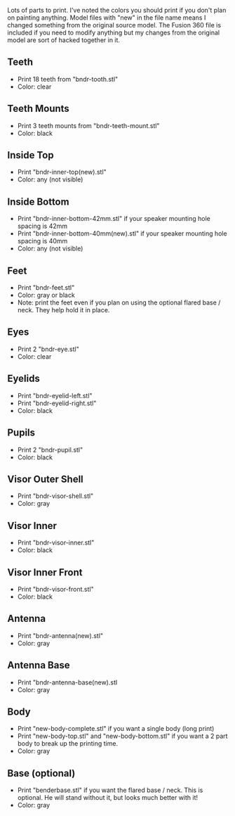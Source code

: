 Lots of parts to print. I've noted the colors you should print if you don't plan on painting anything. Model files with "new" in the file name means I changed something from the original source model. The Fusion 360 file is included if you need to modify anything but my changes from the original model are sort of hacked together in it.

## Teeth
* Print 18 teeth from "bndr-tooth.stl"
* Color: clear

## Teeth Mounts
* Print 3 teeth mounts from "bndr-teeth-mount.stl"
* Color: black

## Inside Top
* Print "bndr-inner-top(new).stl"
* Color: any (not visible)

## Inside Bottom
* Print "bndr-inner-bottom-42mm.stl" if your speaker mounting hole spacing is 42mm
* Print "bndr-inner-bottom-40mm(new).stl" if your speaker mounting hole spacing is 40mm
* Color: any (not visible)

## Feet
* Print "bndr-feet.stl"
* Color: gray or black
* Note: print the feet even if you plan on using the optional flared base / neck. They help hold it in place.

## Eyes
* Print 2 "bndr-eye.stl"
* Color: clear

## Eyelids
* Print "bndr-eyelid-left.stl"
* Print "bndr-eyelid-right.stl"
* Color: black

## Pupils
* Print 2 "bndr-pupil.stl"
* Color: black

## Visor Outer Shell
* Print "bndr-visor-shell.stl"
* Color: gray

## Visor Inner
* Print "bndr-visor-inner.stl"
* Color: black

## Visor Inner Front
* Print "bndr-visor-front.stl"
* Color: black

## Antenna
* Print "bndr-antenna(new).stl"
* Color: gray

## Antenna Base
* Print "bndr-antenna-base(new).stl
* Color: gray

## Body
* Print "new-body-complete.stl" if you want a single body (long print)
* Print "new-body-top.stl" and "new-body-bottom.stl" if you want a 2 part body to break up the printing time.
* Color: gray

## Base (optional)
* Print "benderbase.stl" if you want the flared base / neck. This is optional. He will stand without it, but looks much better with it!
* Color: gray